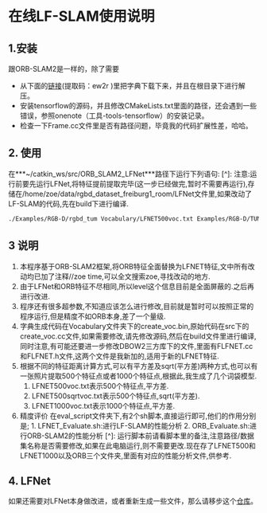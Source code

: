 # 在线LF-SLAM使用说明

## 1.安装

跟ORB-SLAM2是一样的，除了需要 

- 从下面的[链接](https://pan.baidu.com/s/1C1dFLPhTMbhjGQWt-K_39w  )(提取码：ew2r )里把字典下载下来，并且在根目录下进行解压。
- 安装tensorflow的源码，并且修改CMakeLists.txt里面的路径，还会遇到一些错误，参照onenote（工具-tools-tensorflow）的安装记录。
- 检查一下Frame.cc文件里是否有路径问题，毕竟我的代码扩展性差，哈哈。
## 2. 使用
在***~/catkin_ws/src/ORB_SLAM2_LFNet***路径下运行下列语句:
[^]: 注意:运行前要先运行LFNet,将特征提前提取完毕(这一步已经做完,暂时不需要再运行),存储在/home/zoe/data/rgbd_dataset_freiburg1_room/LFNet文件里,如果改动了LF-SLAM的代码,先在build下进行编译.
```bash
./Examples/RGB-D/rgbd_tum Vocabulary/LFNET500voc.txt Examples/RGB-D/TUM1.yaml /home/yuchao/Data/rgbd_dataset_freiburg1_room /home/yuchao/Data/rgbd_dataset_freiburg1_room/associate.txt
```
## 3 说明

1. 本程序基于ORB-SLAM2框架,将ORB特征全面替换为LFNET特征,文中所有改动均已加了注释//zoe time,可以全文搜索zoe,寻找改动的地方.
2. 由于LFNet和ORB特征不尽相同,所以level这个信息目前是全面屏蔽的.之后再进行改进.
3. 程序还有很多超参数,不知道应该怎么进行修改,目前就是暂时可以按照正常的程序运行,但是精度不如ORB本身,差了一个量级.
4. 字典生成代码在Vocabulary文件夹下的create_voc.bin,原始代码在src下的create_voc.cc文件,如果需要修改,请先修改源码,然后在build文件里进行编译,同时注意,有可能还要进一步修改DBOW2三方库下的文件,里面有FLFNET.cc和FLFNET.h文件,这两个文件是我新加的,适用于新的LFNET特征.
5. 根据不同的特征距离计算方式,可以有平方差及sqrt(平方差)两种方式,也可以有一张照片提取500个特征点或者1000个特征点,根据此,我生成了几个词袋模型.
      1. LFNET500voc.txt表示500个特征点,平方差.
      2. LFNET500sqrtvoc.txt表示500个特征点,sqrt(平方差).
      3. LFNET1000voc.txt表示1000个特征点,平方差.
6. 精度评价
     在eval_script文件夹下,有2个sh脚本,直接运行即可,他们的作用分别是;
       1. LFNET_Evaluate.sh:进行LF-SLAM的性能分析
       2. ORB_Evaluate.sh:进行ORB-SLAM2的性能分析
[^]: 运行脚本前请看脚本里的备注,注意路径/数据集名称是否需要修改,如果在此电脑运行,则不需要更改.
​	现在存了LFNET500和LFNET1000以及ORB三个文件夹,里面有对应的性能分析文件,供参考.

## 4. LFNet 

如果还需要对LFNet本身做改进，或者重新生成一些文件，那么请移步这个[仓库](https://github.com/zoeyuchao/LFNet_modify.git)。